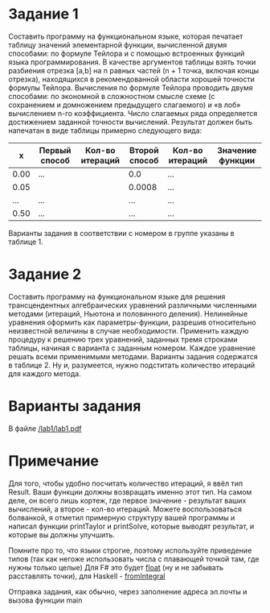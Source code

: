 # Задание 1
Составить программу на функциональном языке, которая печатает таблицу значений элементарной функции, вычисленной двумя способами: по формуле Тейлора и с помощью встроенных функций языка программирования. В качестве аргументов таблицы взять точки разбиения отрезка [a,b] на n равных частей (n + 1 точка, включая концы отрезка), находящихся в рекомендованной области хорошей точности формулы Тейлора. 
Вычисления по формуле Тейлора проводить двумя способами: по экономной в сложностном смысле схеме (с сохранением и домножением предыдущего слагаемого) и «в лоб» вычислением n-го коэффициента. Число слагаемых ряда определяется достижением заданной точности вычислений.
Результат должен быть напечатан в виде таблицы примерно следующего вида:

|x    |Первый способ|Кол-во итераций|Второй способ|Кол-во итераций|Значение функции|
|-----|-------------|---------------|-------------|---------------|----------------|
|0.00	|...          |               |0.0          |...            |                |
|0.05 |||0.0008|...||
|...|...||...|...||
|0.50|...||...|...||

Варианты задания в соответствии с номером в группе указаны в таблице 1.

# Задание 2
Составить программу на функциональном языке для решения трансцендентных алгебраических уравнений различными численными методами (итераций, Ньютона и половинного деления). Нелинейные уравнения оформить как параметры-функции, разрешив относительно неизвестной величины в случае необходимости. Применить каждую процедуру к решению трех уравнений, заданных тремя строками таблицы, начиная с варианта с заданным номером. Каждое уравнение решать всеми применимыми методами.
Варианты задания содержатся в таблице 2. Ну и, разумеется, нужно подститать количество итераций для каждого метода.

# Варианты задания
В файле [/lab1/lab1.pdf](/lab1/lab1.pdf)

# Примечание
Для того, чтобы удобно посчитать количество итераций, я ввёл тип Result. Ваши функции должны возвращать именно этот тип. На самом деле, он всего лишь кортеж, где первое значение - результат ваших вычислений, а второе - кол-во итераций.
Можете воспользоваться болванкой, я отметил примерную структуру вашей программы и написал функции printTaylor и printSolve, которые выводят результат, и которые вы должны улучшить.

Помните про то, что языки строгие, поэтому используйте приведение типов 
(так как негоже использовать числа с плавающей точкой там, где нужны только целые)
Для F# это будет [float](https://msdn.microsoft.com/en-us/library/dd233220.aspx) (ну и не забывать расставлять точки), 
для Haskell - [fromIntegral](http://learnyouahaskell.com/types-and-typeclasses)

Отправка задания, как обычно, через заполнение адреса эл.почты и вызова функции main
